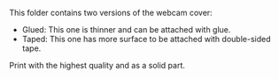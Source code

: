 This folder contains two versions of the webcam cover:

- Glued: This one is thinner and can be attached with glue.
- Taped: This one has more surface to be attached with double-sided tape.

Print with the highest quality and as a solid part.

